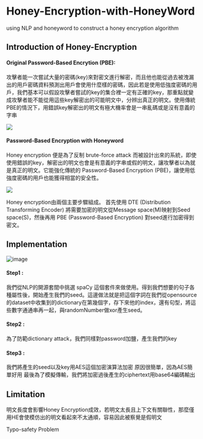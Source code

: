 # Honey-Encryption-with-HoneyWord
using NLP and honeyword to construct a honey encryption algorithm

## Introduction of Honey-Encryption
#### Original Password-Based Encrytion (PBE):
  
  
  攻擊者能一次嘗試大量的密碼(key)來對密文進行解密，而且他也能從過去被洩漏出的用戶密碼資料預測出用戶會使用什麼樣的密碼，因此若是使用低強度密碼的用戶，我們基本可以假設攻擊者嘗試的key的集合裡一定有正確的key，那重點就變成攻擊者能不能從用這些key解密出的可能明文中，分辨出真正的明文。使用傳統PBE的情況下，用錯誤key解密出的明文有極大機率會是一串亂碼或是沒有意義的字串
  
![](https://i.imgur.com/9xVUw7B.png)
  
  
#### Password-Based Encryption with Honeyword
Honey encryption 便是為了反制 brute-force attack 而被設計出來的系統，即使使用錯誤的key，解密出的明文也會是有意義的字串或假的明文，讓攻擊者以為就是真正的明文。它能強化傳統的 Password-Based Encryption (PBE)，讓使用低強度密碼的用戶也能獲得相當的安全性。

![](https://i.imgur.com/NHbe8Dc.png)

Honey encryption由兩個主要步驟組成。
首先使用 DTE (Distribution Transforming Encoder) 將需要加密的明文從Message space(M)映射到Seed space(S)，然後再用 PBE (Password-Based Encryption) 對seed進行加密得到密文。


## Implementation

![image](https://user-images.githubusercontent.com/71398477/177034248-96bcab2d-95e6-4670-ab32-1c3337655745.png)

#### Step1 :
我們從NLP的開源套間中挑選 spaCy 這個套件來做使用。得到我們想要的句子各種屬性後，開始產生我們的seed。這邊做法就是把這個字詞在我們從opensource的dataset中收集到的dictionary在第幾個字，存下來他的index，還有句型，將這些數字通通串再一起，與randomNumber做xor產生seed。

#### Step2 :
為了防範dictionary attack，我們同樣對password加鹽，產生我們的key

#### Step3 :
我們將產生的seed以及key用AES這個加密演算法加密
原因很簡單，因為AES簡單好用
最後為了模擬傳輸，我們將加密過後產生的ciphertext用base64編碼輸出

## Limitation
明文長度會影響Honey Encryption成效，若明文太長且上下文有關聯性，那麼僅用HE會使模仿出的明文看起來不太通順，容易因此被察覺是假明文
<!-- 改善方式: 結合Machine Learning，應用 Natural Language Procesing (NLP)  來仿造出更像明文的文章 -->

Typo-safety Problem 

